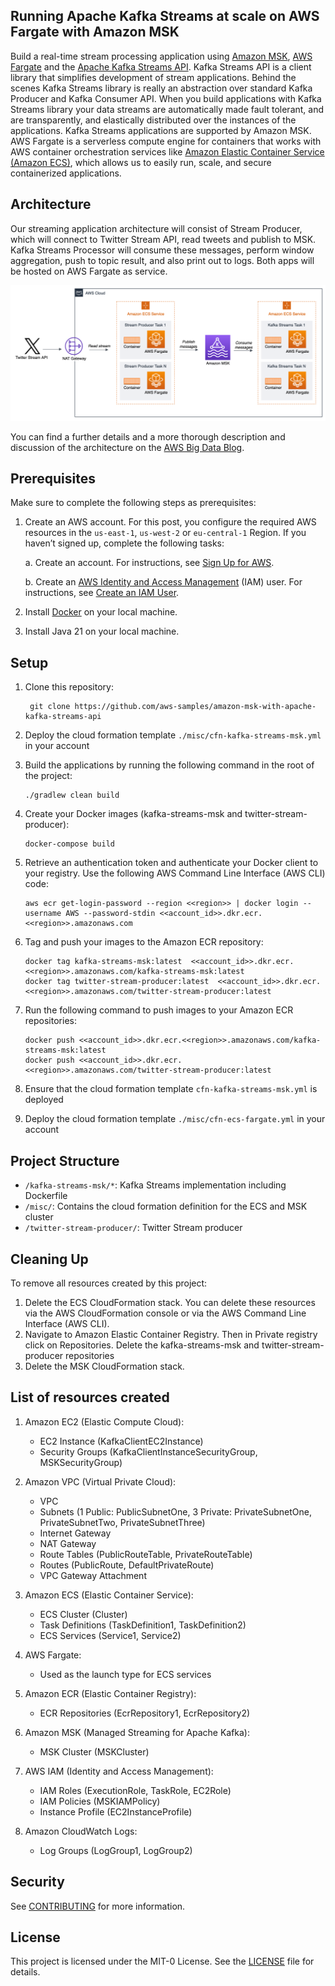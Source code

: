 ## Running Apache Kafka Streams at scale on AWS Fargate with Amazon MSK
Build a real-time stream processing application using [Amazon MSK](https://aws.amazon.com/msk/), [AWS Fargate](https://aws.amazon.com/fargate/) and the [Apache Kafka Streams API](https://kafka.apache.org/documentation/streams/). Kafka Streams API is a client library that simplifies development of stream applications. Behind the scenes Kafka Streams library is really an abstraction over standard Kafka Producer and Kafka Consumer API. When you build applications with Kafka Streams library your data streams are automatically made fault tolerant, and are transparently, and elastically distributed over the instances of the applications. Kafka Streams applications are supported by Amazon MSK. AWS Fargate is a serverless compute engine for containers that works with AWS container orchestration services like [Amazon Elastic Container Service (Amazon ECS)](https://aws.amazon.com/ecs/), which allows us to easily run, scale, and secure containerized applications.

## Architecture
Our streaming application architecture will consist of Stream Producer, which will connect to Twitter Stream API, read tweets and publish to MSK. Kafka Streams Processor will consume these messages, perform window aggregation, push to topic result, and also print out to logs. Both apps will be hosted on AWS Fargate as service.

![Architecture](misc/MSK_Kafka_Streams_Fargate.png)

You can find a further details and a more thorough description and discussion of the architecture on the [AWS Big Data Blog](https://aws.amazon.com/blogs/big-data/power-your-kafka-streams-application-with-amazon-msk-and-aws-fargate/).

## Prerequisites

Make sure to complete the following steps as prerequisites:

1. Create an AWS account. For this post, you configure the required AWS resources in the `us-east-1`, `us-west-2` or `eu-central-1` Region. If you haven’t signed up, complete the following tasks:

    a. Create an account. For instructions, see [Sign Up for AWS](https://aws.amazon.com/resources/create-account/).
    
    b. Create an [AWS Identity and Access Management](https://aws.amazon.com/iam/) (IAM) user. For instructions, see [Create an IAM User](https://lakeformation.aworkshop.io/30-prerequisite/302-create-iam-account.html).
    
2. Install [Docker](https://docs.docker.com/get-docker/) on your local machine.
3. Install Java 21 on your local machine.

## Setup

1. Clone this repository:
   ```
    git clone https://github.com/aws-samples/amazon-msk-with-apache-kafka-streams-api
   ```
2. Deploy the cloud formation template `./misc/cfn-kafka-streams-msk.yml` in your account
3. Build the applications by running the following command in the root of the project:
   ```
   ./gradlew clean build
   ```

4. Create your Docker images (kafka-streams-msk and twitter-stream-producer):
   ```
   docker-compose build
   ```

5. Retrieve an authentication token and authenticate your Docker client to your registry. Use the following AWS Command Line Interface (AWS CLI) code:
   ```
   aws ecr get-login-password --region <<region>> | docker login --username AWS --password-stdin <<account_id>>.dkr.ecr.<<region>>.amazonaws.com
   ```

6. Tag and push your images to the Amazon ECR repository:
   ```
   docker tag kafka-streams-msk:latest  <<account_id>>.dkr.ecr.<<region>>.amazonaws.com/kafka-streams-msk:latest 
   docker tag twitter-stream-producer:latest  <<account_id>>.dkr.ecr.<<region>>.amazonaws.com/twitter-stream-producer:latest
   ```

7. Run the following command to push images to your Amazon ECR repositories:
   ```
   docker push <<account_id>>.dkr.ecr.<<region>>.amazonaws.com/kafka-streams-msk:latest 
   docker push <<account_id>>.dkr.ecr.<<region>>.amazonaws.com/twitter-stream-producer:latest
   ```

8. Ensure that the cloud formation template `cfn-kafka-streams-msk.yml` is deployed
9. Deploy the cloud formation template `./misc/cfn-ecs-fargate.yml` in your account




## Project Structure

- `/kafka-streams-msk/*`: Kafka Streams implementation including Dockerfile
- `/misc/`: Contains the cloud formation definition for the ECS and MSK cluster
- `/twitter-stream-producer/`: Twitter Stream producer

## Cleaning Up

To remove all resources created by this project:

1.	Delete the ECS CloudFormation stack. You can delete these resources via the AWS CloudFormation console or via the AWS Command Line Interface (AWS CLI).
2.	Navigate to Amazon Elastic Container Registry. Then in Private registry click on Repositories. Delete the kafka-streams-msk and  twitter-stream-producer repositories
3.	Delete the MSK CloudFormation stack.


## List of resources created

1. Amazon EC2 (Elastic Compute Cloud):
   - EC2 Instance (KafkaClientEC2Instance)
   - Security Groups (KafkaClientInstanceSecurityGroup, MSKSecurityGroup)

2. Amazon VPC (Virtual Private Cloud):
   - VPC
   - Subnets (1 Public: PublicSubnetOne, 3 Private: PrivateSubnetOne, PrivateSubnetTwo, PrivateSubnetThree)
   - Internet Gateway
   - NAT Gateway
   - Route Tables (PublicRouteTable, PrivateRouteTable)
   - Routes (PublicRoute, DefaultPrivateRoute)
   - VPC Gateway Attachment

3. Amazon ECS (Elastic Container Service):
   - ECS Cluster (Cluster)
   - Task Definitions (TaskDefinition1, TaskDefinition2)
   - ECS Services (Service1, Service2)

4. AWS Fargate:
   - Used as the launch type for ECS services

5. Amazon ECR (Elastic Container Registry):
   - ECR Repositories (EcrRepository1, EcrRepository2)

6. Amazon MSK (Managed Streaming for Apache Kafka):
   - MSK Cluster (MSKCluster)

7. AWS IAM (Identity and Access Management):
   - IAM Roles (ExecutionRole, TaskRole, EC2Role)
   - IAM Policies (MSKIAMPolicy)
   - Instance Profile (EC2InstanceProfile)

8. Amazon CloudWatch Logs:
   - Log Groups (LogGroup1, LogGroup2)

## Security

See [CONTRIBUTING](CONTRIBUTING.md#security-issue-notifications) for more information.

## License

This project is licensed under the MIT-0 License. See the [LICENSE](LICENSE) file for details.